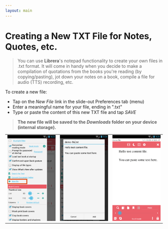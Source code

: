 ```yaml
---
layout: main
---
```


# Creating a New TXT File for Notes, Quotes, etc.

> You can use **Librera**'s notepad functionality to create your own files in .txt format. It will come in handy when you decide to make a compilation of quotations from the books you're reading (by copying/pasting), jot down your notes on a book, compile a file for audio (TTS) recording, etc. 

To create a new file:
* Tap on the _New File_ link in the slide-out Preferences tab (menu)
* Enter a meaningful name for your file, ending in ".txt"
* Type or paste the content of this new TXT file and tap _SAVE_
> **The new file will be saved to the _Downloads_ folder on your device (internal storage).**

||||
|-|-|-|
|![](1.png)|![](2.png)|![](3.png)|
